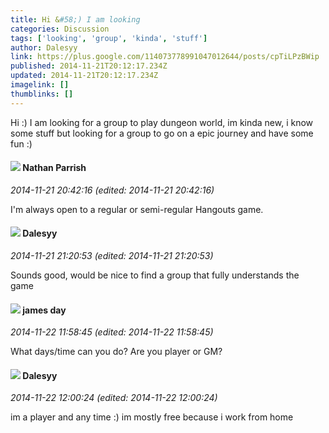 ```yaml
---
title: Hi &#58;) I am looking
categories: Discussion
tags: ['looking', 'group', 'kinda', 'stuff']
author: Dalesyy
link: https://plus.google.com/114073778991047012644/posts/cpTiLPzBWip
published: 2014-11-21T20:12:17.234Z
updated: 2014-11-21T20:12:17.234Z
imagelink: []
thumblinks: []
---
```


Hi :) I am looking for a group to play dungeon world, im kinda new, i know some stuff but looking for a group to go on a epic journey and have some fun :) 
<div id='comment z12qsbuzqrbiez4qq04ccl4inu3bzrfjna0'>
  <h4><img src='{{site.baseurl}}//images/avatars/103055870916352771400_photo.jpg'> Nathan Parrish</h4>
      <p><cite>2014-11-21 20:42:16 (edited: 2014-11-21 20:42:16)</cite></p>
        <p>I&#39;m always open to a regular or semi-regular Hangouts game.</p>
</div>
        

<div id='comment z12qsbuzqrbiez4qq04ccl4inu3bzrfjna0'>
  <h4><img src='{{site.baseurl}}//images/avatars/114073778991047012644_photo.jpg'> Dalesyy</h4>
      <p><cite>2014-11-21 21:20:53 (edited: 2014-11-21 21:20:53)</cite></p>
        <p>Sounds good, would be nice to find a group that fully understands the game </p>
</div>
        

<div id='comment z12qsbuzqrbiez4qq04ccl4inu3bzrfjna0'>
  <h4><img src='{{site.baseurl}}//images/avatars/102471828307590489125_photo.jpg'> james day</h4>
      <p><cite>2014-11-22 11:58:45 (edited: 2014-11-22 11:58:45)</cite></p>
        <p>What days/time can you do? Are you player or GM?</p>
</div>
        

<div id='comment z12qsbuzqrbiez4qq04ccl4inu3bzrfjna0'>
  <h4><img src='{{site.baseurl}}//images/avatars/114073778991047012644_photo.jpg'> Dalesyy</h4>
      <p><cite>2014-11-22 12:00:24 (edited: 2014-11-22 12:00:24)</cite></p>
        <p>im a player and any time :) im mostly free because i work from home</p>
</div>
        